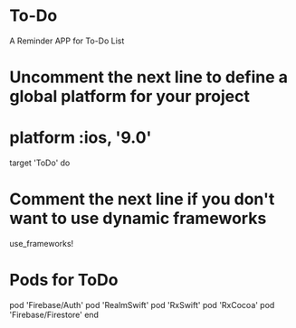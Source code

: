 # To-Do
A Reminder APP for To-Do List


# Uncomment the next line to define a global platform for your project
# platform :ios, '9.0'

target 'ToDo' do
  # Comment the next line if you don't want to use dynamic frameworks
  use_frameworks!

  # Pods for ToDo
pod 'Firebase/Auth'
pod 'RealmSwift'
pod 'RxSwift'
pod 'RxCocoa'
pod 'Firebase/Firestore'
end

